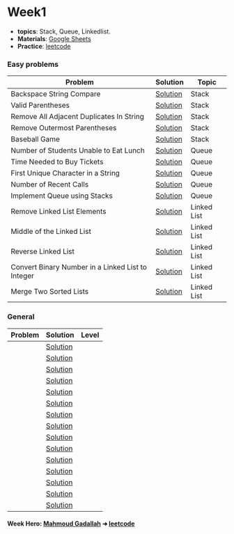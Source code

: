 # **Week1**
- **topics**: Stack, Queue, Linkedlist.
- **Materials**: [Google Sheets](https://docs.google.com/spreadsheets/d/1Zc5uWPGXg39mKxHvq_fjVmp6lh8dv1GiM1Tw6Mq9uQs/edit?usp=sharing)
- **Practice**: [leetcode](https://leetcode.com/)

### **Easy problems**
|Problem|Solution|Topic|
|----|----------|------|
| Backspace String Compare | [Solution](https://leetcode.com/submissions/detail/804355427/) | Stack |
| Valid Parentheses | [Solution](https://leetcode.com/submissions/detail/804402129/) | Stack |
| Remove All Adjacent Duplicates In String | [Solution](https://leetcode.com/submissions/detail/804410207/) | Stack |
| Remove Outermost Parentheses | [Solution](https://leetcode.com/submissions/detail/804444838/) | Stack |
| Baseball Game | [Solution](https://leetcode.com/submissions/detail/804455802/) | Stack |
| Number of Students Unable to Eat Lunch | [Solution](https://leetcode.com/submissions/detail/805378525/) | Queue |
| Time Needed to Buy Tickets | [Solution](https://leetcode.com/submissions/detail/805577238/) | Queue |
| First Unique Character in a String | [Solution](https://leetcode.com/submissions/detail/805422322/) | Queue |
| Number of Recent Calls | [Solution](https://leetcode.com/submissions/detail/805574228/) | Queue |
| Implement Queue using Stacks | [Solution](https://leetcode.com/submissions/detail/805392211/) | Queue |
| Remove Linked List Elements | [Solution](https://leetcode.com/submissions/detail/805994737/) | Linked List |
| Middle of the Linked List | [Solution](https://leetcode.com/submissions/detail/806000508/) | Linked List |
| Reverse Linked List | [Solution](https://leetcode.com/submissions/detail/806009370/) | Linked List |
| Convert Binary Number in a Linked List to Integer | [Solution](https://leetcode.com/submissions/detail/806023071/) | Linked List |
| Merge Two Sorted Lists | [Solution](https://leetcode.com/submissions/detail/806047436/) | Linked List |


### **General**
|Problem|Solution|Level|
|----|----------|------|
|  | [Solution]() |  |
|  | [Solution]() |  |
|  | [Solution]() |  |
|  | [Solution]() |  |
|  | [Solution]() |  |
|  | [Solution]() |  |
|  | [Solution]() |  |
|  | [Solution]() |  |
|  | [Solution]() |  |
|  | [Solution]() |  |
|  | [Solution]() |  |
|  | [Solution]() |  |
|  | [Solution]() |  |
|  | [Solution]() |  |
|  | [Solution]() |  |

#### **Week Hero**: [Mahmoud Gadallah](https://github.com/m7moudGadallah) ➜ [leetcode](https://leetcode.com/m7moudGadallah/)
